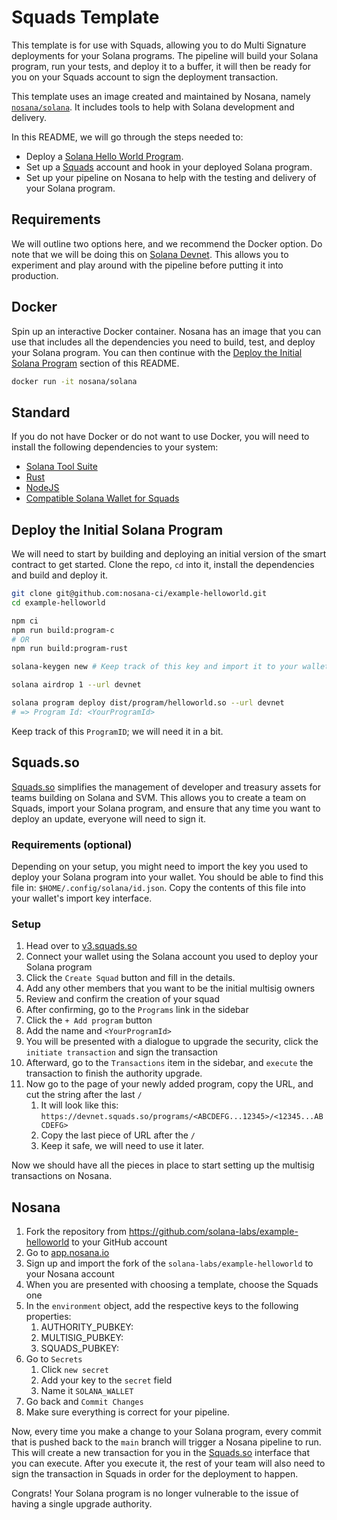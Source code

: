 # Squads Template

This template is for use with Squads, allowing you to do Multi Signature deployments for your Solana programs.
The pipeline will build your Solana program, run your tests, and deploy it to a buffer, it will then be ready for you on your Squads account to sign the deployment transaction.

This template uses an image created and maintained by Nosana, namely [`nosana/solana`](https://hub.docker.com/r/nosana/solana).
It includes tools to help with Solana development and delivery.

In this README, we will go through the steps needed to:

- Deploy a [Solana Hello World Program](https://github.com/solana-labs/example-helloworld).
- Set up a [Squads](https://squads.so/) account and hook in your deployed Solana program.
- Set up your pipeline on Nosana to help with the testing and delivery of your Solana program.

## Requirements

We will outline two options here, and we recommend the Docker option.
Do note that we will be doing this on [Solana Devnet](https://docs.solana.com/clusters#devnet).
This allows you to experiment and play around with the pipeline before putting it into production.

## Docker

Spin up an interactive Docker container. Nosana has an image that you can use that includes all the dependencies you need to build, test, and deploy your Solana program.
You can then continue with the [Deploy the Initial Solana Program](#deploy-the-initial-solana-program) section of this README.

```bash
docker run -it nosana/solana
```

## Standard

If you do not have Docker or do not want to use Docker, you will need to install the following dependencies to your system:

- [Solana Tool Suite](https://docs.solana.com/cli/install-solana-cli-tools)
- [Rust](https://www.rust-lang.org/tools/install)
- [NodeJS](https://nodejs.org)
- [Compatible Solana Wallet for Squads](https://v3.squads.so/connect-squad)

## Deploy the Initial Solana Program

We will need to start by building and deploying an initial version of the smart contract to get started.
Clone the repo, `cd` into it, install the dependencies and build and deploy it.

```bash
git clone git@github.com:nosana-ci/example-helloworld.git
cd example-helloworld

npm ci
npm run build:program-c
# OR
npm run build:program-rust

solana-keygen new # Keep track of this key and import it to your wallet.

solana airdrop 1 --url devnet

solana program deploy dist/program/helloworld.so --url devnet
# => Program Id: <YourProgramId>
```

Keep track of this `ProgramID`; we will need it in a bit.

## Squads.so

[Squads.so](https://squads.so) simplifies the management of developer and treasury assets for teams building on Solana and SVM.
This allows you to create a team on Squads, import your Solana program, and ensure that any time you want to deploy an update, everyone will need to sign it.

### Requirements (optional)

Depending on your setup, you might need to import the key you used to deploy your Solana program into your wallet.
You should be able to find this file in: `$HOME/.config/solana/id.json`.
Copy the contents of this file into your wallet's import key interface.

### Setup

1. Head over to [v3.squads.so](https://v3.squads.so/connect-squad)
2. Connect your wallet using the Solana account you used to deploy your Solana program
3. Click the `Create Squad` button and fill in the details.
4. Add any other members that you want to be the initial multisig owners
5. Review and confirm the creation of your squad
6. After confirming, go to the `Programs` link in the sidebar
7. Click the `+ Add program` button
8. Add the name and `<YourProgramId>`
9. You will be presented with a dialogue to upgrade the security, click the `initiate transaction` and sign the transaction
10. Afterward, go to the `Transactions` item in the sidebar, and `execute` the transaction to finish the authority upgrade.
11. Now go to the page of your newly added program, copy the URL, and cut the string after the last `/`
    1. It will look like this: `https://devnet.squads.so/programs/<ABCDEFG...12345>/<12345...ABCDEFG>`
    2. Copy the last piece of URL after the `/`
    3. Keep it safe, we will need to use it later.

Now we should have all the pieces in place to start setting up the multisig transactions on Nosana.

## Nosana

1. Fork the repository from https://github.com/solana-labs/example-helloworld to your GitHub account
2. Go to [app.nosana.io](https://app.nosana.io)
3. Sign up and import the fork of the `solana-labs/example-helloworld` to your Nosana account
4. When you are presented with choosing a template, choose the Squads one
5. In the `environment` object, add the respective keys to the following properties:
   1. AUTHORITY_PUBKEY: <Your-PubKey-Here>
   2. MULTISIG_PUBKEY: <Your-PubKey-Here>
   3. SQUADS_PUBKEY: <Your-PubKey-Here>
6. Go to `Secrets`
   1. Click `new secret`
   2. Add your key to the `secret` field
   3. Name it `SOLANA_WALLET`
7. Go back and `Commit Changes`
8. Make sure everything is correct for your pipeline.

Now, every time you make a change to your Solana program, every commit that is pushed back to the `main` branch will trigger a Nosana pipeline to run.
This will create a new transaction for you in the [Squads.so](https://devnet.squads.so) interface that you can execute.
After you execute it, the rest of your team will also need to sign the transaction in Squads in order for the deployment to happen.

Congrats! Your Solana program is no longer vulnerable to the issue of having a single upgrade authority.
